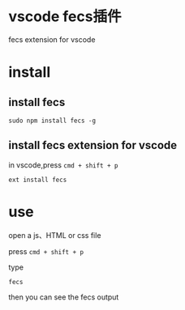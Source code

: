 # vscode fecs插件
fecs extension for vscode
# install
## install fecs
```
sudo npm install fecs -g
```
## install fecs extension for vscode
in vscode,press ```cmd + shift + p```
```
ext install fecs
```

# use 
open a js、HTML or css file


press ```cmd + shift + p```

type
```
fecs
```
then you can see the fecs output